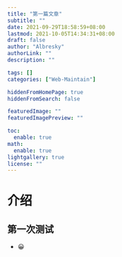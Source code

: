 ```yaml
---
title: "第一篇文章"
subtitle: ""
date: 2021-09-29T18:58:59+08:00
lastmod: 2021-10-05T14:34:31+08:00
draft: false
author: "Albresky"
authorLink: ""
description: ""

tags: []
categories: ["Web-Maintain"]

hiddenFromHomePage: true
hiddenFromSearch: false

featuredImage: ""
featuredImagePreview: ""

toc:
  enable: true
math:
  enable: true
lightgallery: true
license: ""
---
```


# 介绍
## 第一次测试
 - :grinning:

